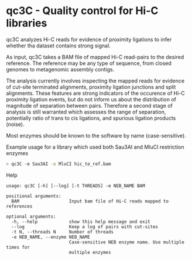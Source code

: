 # qc3C - Quality control for Hi-C libraries

qc3C analyzes Hi-C reads for evidence of proximity ligations to infer whether tha dataset contains strong signal.

As input, qc3C takes a BAM file of mapped Hi-C read-pairs to the desired reference. The reference may be any type of sequence, from closed genomes to metagenomic assembly contigs.

The analysis currently involves inspecting the mapped reads for evidence of cut-site terminated alignments, proximity ligation junctions and split alignments. These features are strong indicators of the occurence of Hi-C proximity ligation events, but do not inform us about the distribution of magnitude of separation between pairs. Therefore a second stage of analysis is still warranted which assesses the range of separation, potentially ratio of trans to cis ligations, and spurious ligation products (noise).

Most enzymes should be known to the software by name (case-sensitive).

Example usage for a library which used both Sau3AI and MluCI restriction enzymes
```bash
> qc3C -e Sau3AI -e MluCI hic_to_ref.bam
```

Help
```
usage: qc3C [-h] [--log] [-t THREADS] -e NEB_NAME BAM

positional arguments:
  BAM                   Input bam file of Hi-C reads mapped to references

optional arguments:
  -h, --help            show this help message and exit
  --log                 Keep a log of pairs with cut-sites
  -t N, --threads N     Number of threads
  -e NEB_NAME, --enzyme NEB_NAME
                        Case-sensitive NEB enzyme name. Use multiple times for
                        multiple enzymes
```
